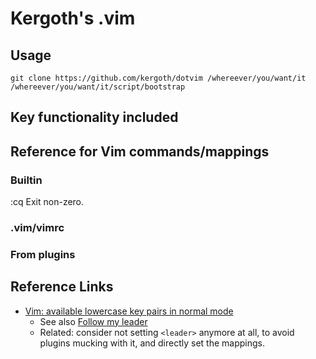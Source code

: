 # Kergoth's .vim

## Usage

```
git clone https://github.com/kergoth/dotvim /whereever/you/want/it
/whereever/you/want/it/script/bootstrap
```

## Key functionality included

## Reference for Vim commands/mappings

### Builtin

:cq  Exit non-zero.

### .vim/vimrc

### From plugins

## Reference Links

- [Vim: available lowercase key pairs in normal mode](https://gist.github.com/romainl/1f93db9dc976ba851bbb)
    - See also [Follow my leader](http://vimcasts.org/blog/2014/02/follow-my-leader/)
    - Related: consider not setting `<leader>` anymore at all, to avoid plugins mucking with it, and directly set the mappings.
